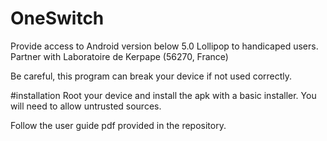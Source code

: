 # OneSwitch
Provide access to Android version below 5.0 Lollipop to handicaped users.
Partner with Laboratoire de Kerpape (56270, France)

Be careful, this program can break your device if not used correctly.

#installation
Root your device and install the apk with a basic installer. You will need to allow untrusted sources.

Follow the user guide pdf provided in the repository.
